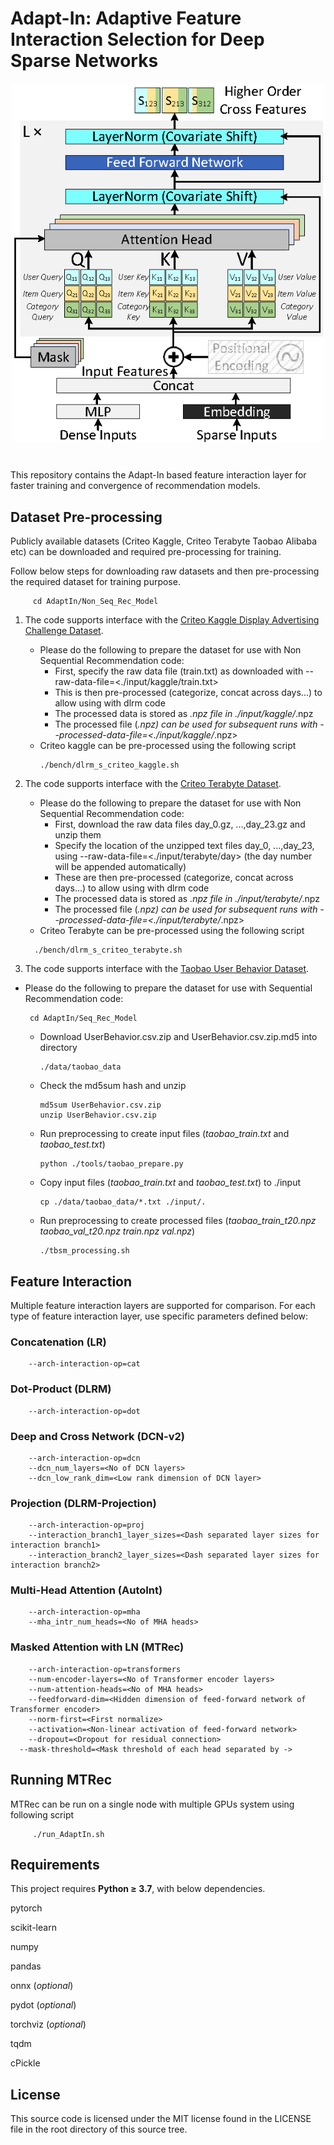 # Adapt-In: Adaptive Feature Interaction Selection for Deep Sparse Networks

<img src="images/MTRec.png" alt="MTRec" style="width:500px;display:block;margin-left:auto;margin-right:auto;"/><br>
<div style="text-align: center; margin: 20pt">
  <figcaption style="font-style: italic;"></figcaption>
</div>

This repository contains the Adapt-In based feature interaction layer for faster training and convergence of recommendation models.

## Dataset Pre-processing

Publicly available datasets (Criteo Kaggle, Criteo Terabyte Taobao Alibaba etc) can be downloaded and required pre-processing for training.

Follow below steps for downloading raw datasets and then pre-processing the required dataset for training purpose.

```
     cd AdaptIn/Non_Seq_Rec_Model

```
1) The code supports interface with the [Criteo Kaggle Display Advertising Challenge Dataset](https://labs.criteo.com/2014/02/kaggle-display-advertising-challenge-dataset/).
   - Please do the following to prepare the dataset for use with Non Sequential Recommendation code:
     - First, specify the raw data file (train.txt) as downloaded with --raw-data-file=<./input/kaggle/train.txt>
     - This is then pre-processed (categorize, concat across days...) to allow using with dlrm code
     - The processed data is stored as *.npz file in ./input/kaggle/*.npz
     - The processed file (*.npz) can be used for subsequent runs with --processed-data-file=<./input/kaggle/*.npz>
   - Criteo kaggle can be pre-processed using the following script
     ```
     ./bench/dlrm_s_criteo_kaggle.sh
     ```

2) The code supports interface with the [Criteo Terabyte Dataset](https://labs.criteo.com/2013/12/download-terabyte-click-logs/).
   - Please do the following to prepare the dataset for use with Non Sequential Recommendation code:
     - First, download the raw data files day_0.gz, ...,day_23.gz and unzip them
     - Specify the location of the unzipped text files day_0, ...,day_23, using --raw-data-file=<./input/terabyte/day> (the day number will be appended automatically)
     - These are then pre-processed (categorize, concat across days...) to allow using with dlrm code
     - The processed data is stored as *.npz file in ./input/terabyte/*.npz
     - The processed file (*.npz) can be used for subsequent runs with --processed-data-file=<./input/terabyte/*.npz>
   - Criteo Terabyte can be pre-processed using the following script
    ```
      ./bench/dlrm_s_criteo_terabyte.sh
    ```

3) The code supports interface with the [Taobao User Behavior Dataset](https://tianchi.aliyun.com/dataset/dataDetail?dataId=649&userId=1).
- Please do the following to prepare the dataset for use with Sequential Recommendation code:
    ```
     cd AdaptIn/Seq_Rec_Model

  ```
    - Download UserBehavior.csv.zip and UserBehavior.csv.zip.md5 into directory
      ```
      ./data/taobao_data
      ```
    - Check the md5sum hash and unzip
       ```
       md5sum UserBehavior.csv.zip
       unzip UserBehavior.csv.zip
       ```
    - Run preprocessing to create input files (*taobao_train.txt* and *taobao_test.txt*)
       ```
       python ./tools/taobao_prepare.py
       ```
    - Copy input files (*taobao_train.txt* and *taobao_test.txt*) to ./input
       ```
       cp ./data/taobao_data/*.txt ./input/.
       ```
    - Run preprocessing to create processed files (*taobao_train_t20.npz* *taobao_val_t20.npz* *train.npz* *val.npz*)
       ```
       ./tbsm_processing.sh
       ```

## Feature Interaction

Multiple feature interaction layers are supported for comparison.
For each type of feature interaction layer, use specific parameters defined below:

### Concatenation (LR)
```shell
	--arch-interaction-op=cat
```

### Dot-Product (DLRM)
```shell
	--arch-interaction-op=dot
```

### Deep and Cross Network (DCN-v2)
```shell
	--arch-interaction-op=dcn
	--dcn_num_layers=<No of DCN layers>
	--dcn_low_rank_dim=<Low rank dimension of DCN layer>
```

### Projection (DLRM-Projection)
```shell
	--arch-interaction-op=proj
	--interaction_branch1_layer_sizes=<Dash separated layer sizes for interaction branch1>
	--interaction_branch2_layer_sizes=<Dash separated layer sizes for interaction branch2>
```

### Multi-Head Attention (AutoInt)
```shell
	--arch-interaction-op=mha
	--mha_intr_num_heads=<No of MHA heads>
```

### Masked Attention with LN (MTRec)
```shell
	--arch-interaction-op=transformers
	--num-encoder-layers=<No of Transformer encoder layers>
	--num-attention-heads=<No of MHA heads>
	--feedforward-dim=<Hidden dimension of feed-forward network of Transformer encoder>
	--norm-first=<First normalize>
	--activation=<Non-linear activation of feed-forward network>
	--dropout=<Dropout for residual connection>
  --mask-threshold=<Mask threshold of each head separated by ->
```

## Running MTRec
MTRec can be run on a single node with multiple GPUs system using following script
```
     ./run_AdaptIn.sh
```

Requirements
-------------

This project requires **Python $\geq$ 3.7**, with below dependencies.

pytorch

scikit-learn

numpy

pandas

onnx (*optional*)

pydot (*optional*)

torchviz (*optional*)

tqdm

cPickle


License
-------
This source code is licensed under the MIT license found in the
LICENSE file in the root directory of this source tree.








